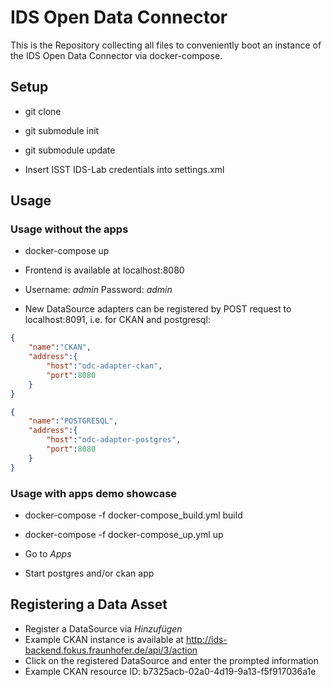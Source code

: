 # IDS Open Data Connector

This is the Repository collecting all files to conveniently boot an instance of the IDS Open Data Connector via docker-compose.

## Setup
* git clone
* git submodule init
* git submodule update

* Insert ISST IDS-Lab credentials into settings.xml

## Usage

### Usage without the apps

* docker-compose up

* Frontend is available at localhost:8080
* Username: *admin* Password: *admin*

* New DataSource adapters can be registered by POST request to localhost:8091, i.e. for CKAN and postgresql:
```json
{
    "name":"CKAN",
    "address":{
        "host":"odc-adapter-ckan",
        "port":8080
    }
}
```
```json
{
    "name":"POSTGRESQL",
    "address":{
        "host":"odc-adapter-postgres",
        "port":8080
    }
}
```

### Usage with apps demo showcase

* docker-compose -f docker-compose_build.yml build
* docker-compose -f docker-compose_up.yml up

* Go to *Apps*
* Start postgres and/or ckan app

## Registering a Data Asset
* Register a DataSource via *Hinzufügen*
* Example CKAN instance is available at http://ids-backend.fokus.fraunhofer.de/api/3/action
* Click on the registered DataSource and enter the prompted information
* Example CKAN resource ID: b7325acb-02a0-4d19-9a13-f5f917036a1e